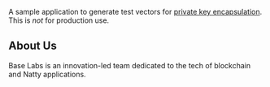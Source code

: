A sample application to generate test vectors for [private key encapsulation](https://github.com/Base-Labs/EIPs/blob/master/EIPS/eip-kem.md). This is *not* for production use.

## About Us
Base Labs is an innovation-led team dedicated to the tech of blockchain and Natty applications.
